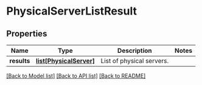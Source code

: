 # PhysicalServerListResult

## Properties
Name | Type | Description | Notes
------------ | ------------- | ------------- | -------------
**results** | [**list[PhysicalServer]**](PhysicalServer.md) | List of physical servers. | 

[[Back to Model list]](../README.md#documentation-for-models) [[Back to API list]](../README.md#documentation-for-api-endpoints) [[Back to README]](../README.md)


